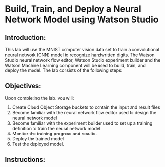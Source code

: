 # Build, Train, and Deploy a Neural Network Model using Watson Studio

## Introduction:

This lab will use the MNIST computer vision data set to train a convolutional neural network (CNN) model to recognize handwritten digits. The Watson Studio neural network flow editor, Watson Studio experiment builder and the Watson Machine Learning component  will be used to build, train, and deploy the model.  The lab consists of the following steps:

## Objectives:

Upon completing the lab, you will:

1. Create Cloud Object Storage buckets to contain the input and result files
1. Become familiar with the neural network flow editor used to design the neural network model
1. Become familiar with the experiment builder used to set up a training definition to train the neural network model
1. Monitor the training progress and results.  
1. Deploy the trained model 
1. Test the deployed model. 

## Instructions:

